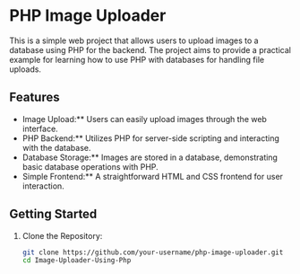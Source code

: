 # PHP Image Uploader

This is a simple web project that allows users to upload images to a database using PHP for the backend. The project aims to provide a practical example for learning how to use PHP with databases for handling file uploads.

## Features

- Image Upload:** Users can easily upload images through the web interface.
- PHP Backend:** Utilizes PHP for server-side scripting and interacting with the database.
- Database Storage:** Images are stored in a database, demonstrating basic database operations with PHP.
- Simple Frontend:** A straightforward HTML and CSS frontend for user interaction.

## Getting Started
1. Clone the Repository:
   ```bash
   git clone https://github.com/your-username/php-image-uploader.git
   cd Image-Uploader-Using-Php
